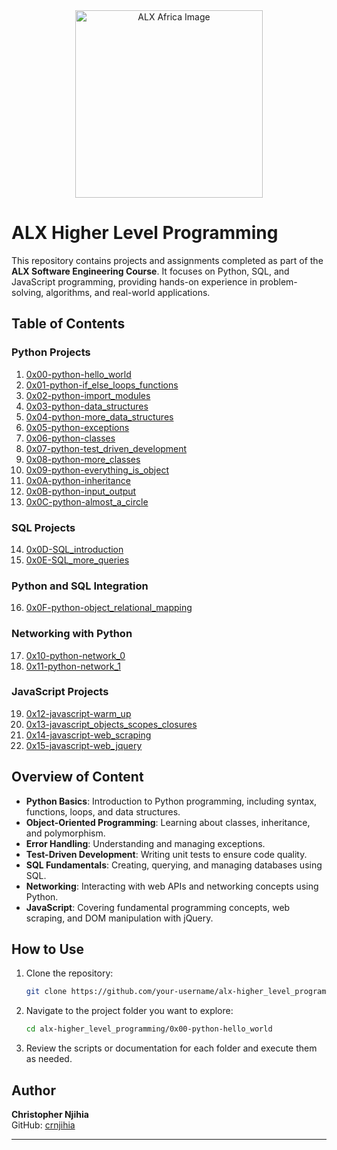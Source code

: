<div style="text-align: center;">
   <img src="https://goethio.net/wp-content/uploads/2023/04/7_Do-hard-things-100.webp" alt="ALX Africa Image" width="300"/>
</div>

# ALX Higher Level Programming

This repository contains projects and assignments completed as part of the **ALX Software Engineering Course**. It focuses on Python, SQL, and JavaScript programming, providing hands-on experience in problem-solving, algorithms, and real-world applications.

## Table of Contents

### Python Projects

1. [0x00-python-hello_world](./0x00-python-hello_world)
2. [0x01-python-if_else_loops_functions](./0x01-python-if_else_loops_functions)
3. [0x02-python-import_modules](./0x02-python-import_modules)
4. [0x03-python-data_structures](./0x03-python-data_structures)
5. [0x04-python-more_data_structures](./0x04-python-more_data_structures)
6. [0x05-python-exceptions](./0x05-python-exceptions)
7. [0x06-python-classes](./0x06-python-classes)
8. [0x07-python-test_driven_development](./0x07-python-test_driven_development)
9. [0x08-python-more_classes](./0x08-python-more_classes)
10. [0x09-python-everything_is_object](./0x09-python-everything_is_object)
11. [0x0A-python-inheritance](./0x0A-python-inheritance)
12. [0x0B-python-input_output](./0x0B-python-input_output)
13. [0x0C-python-almost_a_circle](./0x0C-python-almost_a_circle)

### SQL Projects

14. [0x0D-SQL_introduction](./0x0D-SQL_introduction)
15. [0x0E-SQL_more_queries](./0x0E-SQL_more_queries)

### Python and SQL Integration

16. [0x0F-python-object_relational_mapping](./0x0F-python-object_relational_mapping)

### Networking with Python

17. [0x10-python-network_0](./0x10-python-network_0)
18. [0x11-python-network_1](./0x11-python-network_1)

### JavaScript Projects

19. [0x12-javascript-warm_up](./0x12-javascript-warm_up)
20. [0x13-javascript_objects_scopes_closures](./0x13-javascript_objects_scopes_closures)
21. [0x14-javascript-web_scraping](./0x14-javascript-web_scraping)
22. [0x15-javascript-web_jquery](./0x15-javascript-web_jquery)

## Overview of Content

- **Python Basics**: Introduction to Python programming, including syntax, functions, loops, and data structures.
- **Object-Oriented Programming**: Learning about classes, inheritance, and polymorphism.
- **Error Handling**: Understanding and managing exceptions.
- **Test-Driven Development**: Writing unit tests to ensure code quality.
- **SQL Fundamentals**: Creating, querying, and managing databases using SQL.
- **Networking**: Interacting with web APIs and networking concepts using Python.
- **JavaScript**: Covering fundamental programming concepts, web scraping, and DOM manipulation with jQuery.

## How to Use

1. Clone the repository:
   ```bash
   git clone https://github.com/your-username/alx-higher_level_programming.git
   ```
2. Navigate to the project folder you want to explore:
   ```bash
   cd alx-higher_level_programming/0x00-python-hello_world
   ```
3. Review the scripts or documentation for each folder and execute them as needed.

## Author

**Christopher Njihia**  
GitHub: [crnjihia](https://github.com/crnjihia)

---
